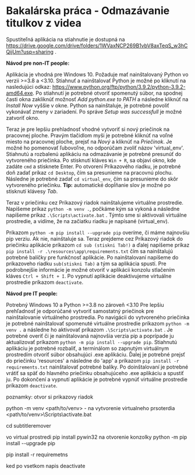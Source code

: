 # Bakalárska práca - Odmazávanie titulkov z videa

Spustiteľná aplikácia na stiahnutie je dostupná na https://drive.google.com/drive/folders/1WVaxNCP269B1vbV8axTeqS_w3hCQijUm?usp=sharing .

<b>Návod pre non-IT people:</b>

Aplikácia je vhodná pre Windows 10. Požaduje mať nainštalovaný Python vo verzii >=3.8 a <3.10. Stiahnuť a nainštalovať Python je možné po kliknutí na nasledujúci odkaz: https://www.python.org/ftp/python/3.9.2/python-3.9.2-amd64.exe. Po stiahnutí je potrebné otvoriť spomenutý súbor, na spodnej časti okna zakliknúť možnosť <i>Add python.exe to PATH</i> a následne kliknúť na <i>Install Now</i> vyššie v okne. Python sa nainštaluje, je potrebné povoliť vykonávať zmeny v zariadení. Po správe <i>Setup was successfull</i> je možné zatvoriť okno.

Teraz je pre lepšiu prehladnosť vhodné vytvoriť si nový priečinok na pracovnej ploche. Pravým tlačidlom myši je potrebné kliknúť na voľné miesto na pracovnej ploche, prejsť na <i>Nový</i> a kliknúť na <i>Priečinok</i>. Je možné ho pomenovať ľubovoľne, no odporúčam zvoliť názov 'virtual_env'. Stiahnutú a rozbalenú aplikáciu na odmazávanie  je potrebné presunúť do vytvoreného priečinka. Po stisknutí kláves `Win + R`, sa objaví okno, kde zadáte `cmd` a stisknete Enter. Po otvorení Príkazového riadku, je potrebné doň zadať príkaz `cd Desktop`, čím sa presunieme na pracovnú plochu. Následne je potrebné zadať `cd virtual_env`, čím sa presunieme do skôr vytvoreného priečinku. <b>Tip:</b> automatické dopĺňanie slov je možné po stisknutí klávesy <i>Tab</i>.

Teraz v priečinku cez Príkazový riadok nainštalujeme virtuálne prostredie. Napíšeme príkaz `python -m venv .`, počkáme kým sa vykoná a následne napíšeme príkaz `.\Scripts\activate.bat` . Týmto sme si aktivovali virtuálne prostredie, a vidíme, že na začiatku riadku je napísané (virtual_env).

Príkazom `python -m pip install --upgrade pip` overíme, či máme najnovšiu pip verziu. Ak nie, nainštaluje sa. Teraz prejdeme cez Príkazový riadok do priečinku aplikácie príkazom `cd sub (stiskni Tab!)` a ďalej napíšeme príkaz `pip install -r .\resources\app\requirements.txt` čím sa nainštalujú potrebné balíčky pre funkčnosť aplikácie. Po nainštalovaní napíšeme do príkazoveho riadku `sub(stiskni Tab)` a tým sa aplikácia spustí. Pre podrobnejšie informácie je možné otvoriť v aplikácii konzolu stlačením kláves `Ctrl + Shift + I`. Po vypnutí aplikácie deaktivujeme virtuálne prostredie príkazom `deactivate`.


<b>Návod pre IT people:</b>

Potrebný Windows 10 a Python >=3.8 no zároveň <3.10
Pre lepšiu prehľadnosť je odporúčané vytvoriť samostatný priečinok pre nainštalovanie virtuálneho prostredia.
Po navigácii do vytvoreného priečinka je potrebné nainštalovať spomenuté virtuálne prostredie príkazom `python -m venv .` a následne ho aktivovať príkazom `.\Scripts\activate.bat` . Je potrebné overiť či je nainštalovaná najnovšia verzia pip a poprípade ju aktualizovať príkazom `python -m pip install --upgrade pip`.  Stiahnutú aplikáciu je potrebné rozbaliť, a terminálom so zapnutým virtuálnym prostredím otvoriť súbor obsahujúci .exe aplikáciu. Ďalej je potrebné prejsť do priečinku 'resources' a následne do 'app' a príkazom `pip install -r requirements.txt` nainštalovať potrebné balíky. Po doinštalovaní je potrebné vrátiť sa späť do hlavného priečinku obsahujúceho .exe aplikáciu a spustiť ju. Po dokončení a vypnutí  aplikácie je potrebné vypnúť virtuálne prostredie príkazom `deactivate`.






poznamky:
otvor si prikazovy riadok 

python -m venv <path/to/venv> - na vytvorenie virtualneho prsoterdia
<path/to/venv>\Scripts\activate.bat

cd subtitleremover

vo virtual prostredi pip install pywin32 na otvorenie konzolky
python -m pip install --upgrade pip

pip install -r requiremetns

ked po vsetkom napis deactivate
